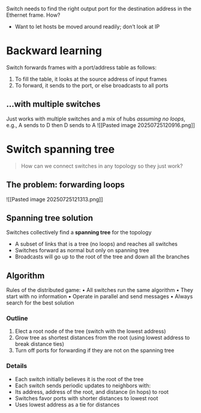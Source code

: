 Switch needs to find the right output port for the destination address in the Ethernet frame. How?
- Want to let hosts be moved around readily; don’t look at IP

# Backward learning
Switch forwards frames with a port/address table as follows:
1. To fill the table, it looks at the source address of input frames
2. To forward, it sends to the port, or else broadcasts to all ports

## ...with multiple switches
Just works with multiple switches and a mix of hubs _assuming no loops_, e.g., A sends to D then D sends to A
![[Pasted image 20250725120916.png]]

# Switch spanning tree
> How can we connect switches in any topology so they just work?
## The problem: forwarding loops
![[Pasted image 20250725121313.png]]
## Spanning tree solution
Switches collectively find a **spanning tree** for the topology
- A subset of links that is a tree (no loops) and reaches all switches
-  Switches forward as normal but only on spanning tree
-  Broadcasts will go up to the root of the tree and down all the branches
## Algorithm
Rules of the distributed game:
• All switches run the same algorithm
• They start with no information
• Operate in parallel and send messages
• Always search for the best solution

### Outline
1. Elect a root node of the tree (switch with the lowest address)
2. Grow tree as shortest distances from the root (using lowest address to break
distance ties)
3. Turn off ports for forwarding if they are not on the spanning tree
### Details
- Each switch initially believes it is the root of the tree
- Each switch sends periodic updates to neighbors with:
- Its address, address of the root, and distance (in hops) to root
- Switches favor ports with shorter distances to lowest root
- Uses lowest address as a tie for distances